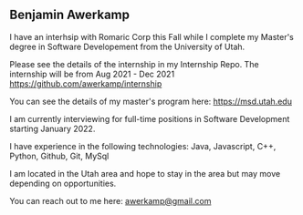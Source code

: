 ## Benjamin Awerkamp

I have an interhsip with Romaric Corp this Fall while I complete my Master's degree in Software Developement from the University of Utah.

Please see the details of the internship in my Internship Repo. The internship will be from Aug 2021 - Dec 2021
https://github.com/awerkamp/internship

You can see the details of my master's program here:
https://msd.utah.edu

I am currently interviewing for full-time positions in Software Development starting January 2022.

I have experience in the following technologies:
Java, Javascript, C++, Python, Github, Git, MySql 

I am located in the Utah area and hope to stay in the area but may move depending on opportunities. 

You can reach out to me here:
awerkamp@gmail.com

